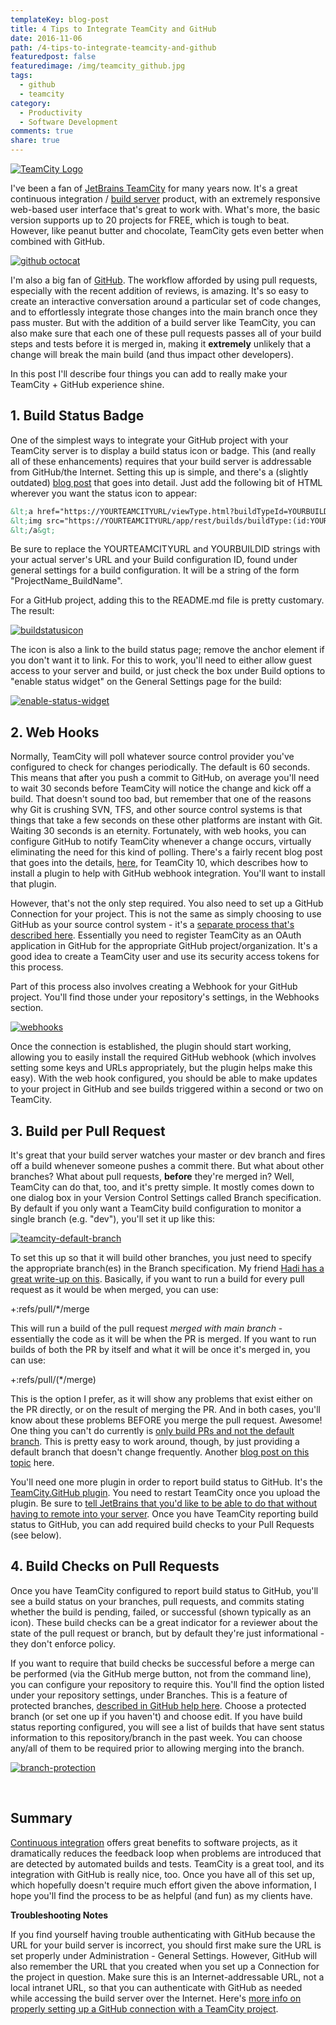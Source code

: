 ```yaml
---
templateKey: blog-post
title: 4 Tips to Integrate TeamCity and GitHub
date: 2016-11-06
path: /4-tips-to-integrate-teamcity-and-github
featuredpost: false
featuredimage: /img/teamcity_github.jpg
tags:
  - github
  - teamcity
category:
  - Productivity
  - Software Development
comments: true
share: true
---
```


[![TeamCity Logo](/img/tc-logo_400x400-150x150.png)](/img/tc-logo_400x400-150x150.png)

I've been a fan of [JetBrains TeamCity](https://www.jetbrains.com/teamcity/) for many years now. It's a great continuous integration / [build server](https://deviq.com/build-server/) product, with an extremely responsive web-based user interface that's great to work with. What's more, the basic version supports up to 20 projects for FREE, which is tough to beat. However, like peanut butter and chocolate, TeamCity gets even better when combined with GitHub.

[![github octocat](/img/Octocat-150x150.png)](/img/Octocat-150x150.png)

I'm also a big fan of [GitHub](https://github.com/). The workflow afforded by using pull requests, especially with the recent addition of reviews, is amazing. It's so easy to create an interactive conversation around a particular set of code changes, and to effortlessly integrate those changes into the main branch once they pass muster. But with the addition of a build server like TeamCity, you can also make sure that each one of these pull requests passes all of your build steps and tests before it is merged in, making it **extremely** unlikely that a change will break the main build (and thus impact other developers).

In this post I'll describe four things you can add to really make your TeamCity + GitHub experience shine.

## 1\. Build Status Badge

One of the simplest ways to integrate your GitHub project with your TeamCity server is to display a build status icon or badge. This (and really all of these enhancements) requires that your build server is addressable from GitHub/the Internet. Setting this up is simple, and there's a (slightly outdated) [blog post](https://blog.jetbrains.com/teamcity/2012/07/teamcity-build-status-icon/) that goes into detail. Just add the following bit of HTML wherever you want the status icon to appear:

```html
&lt;a href="https://YOURTEAMCITYURL/viewType.html?buildTypeId=YOURBUILDID&guest=1"&gt;
&lt;img src="https://YOURTEAMCITYURL/app/rest/builds/buildType:(id:YOURBUILDID)/statusIcon"/&gt;
&lt;/a&gt;
```

Be sure to replace the YOURTEAMCITYURL and YOURBUILDID strings with your actual server's URL and your Build configuration ID, found under general settings for a build configuration. It will be a string of the form "ProjectName\_BuildName".

For a GitHub project, adding this to the README.md file is pretty customary. The result:

[![buildstatusicon](/img/BuildStatusIcon.jpg)](/img/BuildStatusIcon.jpg)

The icon is also a link to the build status page; remove the anchor element if you don't want it to link. For this to work, you'll need to either allow guest access to your server and build, or just check the box under Build options to "enable status widget" on the General Settings page for the build:

[![enable-status-widget](/img/enable-status-widget.jpg)](/img/enable-status-widget.jpg)

## 2\. Web Hooks

Normally, TeamCity will poll whatever source control provider you've configured to check for changes periodically. The default is 60 seconds. This means that after you push a commit to GitHub, on average you'll need to wait 30 seconds before TeamCity will notice the change and kick off a build. That doesn't sound too bad, but remember that one of the reasons why Git is crushing SVN, TFS, and other source control systems is that things that take a few seconds on these other platforms are instant with Git. Waiting 30 seconds is an eternity. Fortunately, with web hooks, you can configure GitHub to notify TeamCity whenever a change occurs, virtually eliminating the need for this kind of polling. There's a fairly recent blog post that goes into the details, [here](https://blog.jetbrains.com/teamcity/2016/09/installing-github-webhooks-from-teamcity/), for TeamCity 10, which describes how to install a plugin to help with GitHub webhook integration. You'll want to install that plugin.

However, that's not the only step required. You also need to set up a GitHub Connection for your project. This is not the same as simply choosing to use GitHub as your source control system - it's a [separate process that's described here](https://confluence.jetbrains.com/display/TCD10/Integrating+TeamCity+with+VCS+Hosting+Services). Essentially you need to register TeamCity as an OAuth application in GitHub for the appropriate GitHub project/organization. It's a good idea to create a TeamCity user and use its security access tokens for this process.

Part of this process also involves creating a Webhook for your GitHub project. You'll find those under your repository's settings, in the Webhooks section.

[![webhooks](/img/webhooks.png)](/img/webhooks.png)

Once the connection is established, the plugin should start working, allowing you to easily install the required GitHub webhook (which involves setting some keys and URLs appropriately, but the plugin helps make this easy). With the web hook configured, you should be able to make updates to your project in GitHub and see builds triggered within a second or two on TeamCity.

## 3\. Build per Pull Request

It's great that your build server watches your master or dev branch and fires off a build whenever someone pushes a commit there. But what about other branches? What about pull requests, **before** they're merged in? Well, TeamCity can do that, too, and it's pretty simple. It mostly comes down to one dialog box in your Version Control Settings called Branch specification. By default if you only want a TeamCity build configuration to monitor a single branch (e.g. "dev"), you'll set it up like this:

[![teamcity-default-branch](/img/teamcity-default-branch.jpg)](/img/teamcity-default-branch.jpg)

To set this up so that it will build other branches, you just need to specify the appropriate branch(es) in the Branch specification. My friend [Hadi has a great write-up on this](https://blog.jetbrains.com/teamcity/2013/02/automatically-building-pull-requests-from-github-with-teamcity/). Basically, if you want to run a build for every pull request as it would be when merged, you can use:

+:refs/pull/\*/merge

This will run a build of the pull request _merged with main branch_ - essentially the code as it will be when the PR is merged. If you want to run builds of both the PR by itself and what it will be once it's merged in, you can use:

+:refs/pull/(\*/merge)

This is the option I prefer, as it will show any problems that exist either on the PR directly, or on the result of merging the PR. And in both cases, you'll know about these problems BEFORE you merge the pull request. Awesome! One thing you can't do currently is [only build PRs and not the default branch](https://teamcity-support.jetbrains.com/hc/en-us/community/posts/206835615-Implementing-GitFlow-within-TeamCity?page=1#community_comment_206853119). This is pretty easy to work around, though, by just providing a default branch that doesn't change frequently. Another [blog post on this topic](https://blog.petegoo.com/2015/03/14/teamcity-github/) here.

You'll need one more plugin in order to report build status to GitHub. It's the [TeamCity.GitHub plugin](https://github.com/jonnyzzz/TeamCity.GitHub). You need to restart TeamCity once you upload the plugin. Be sure to [tell JetBrains that you'd like to be able to do that without having to remote into your server](https://youtrack.jetbrains.com/oauth?state=%2Fissue%2FTW-34946). Once you have TeamCity reporting build status to GitHub, you can add required build checks to your Pull Requests (see below).

## 4\. Build Checks on Pull Requests

Once you have TeamCity configured to report build status to GitHub, you'll see a build status on your branches, pull requests, and commits stating whether the build is pending, failed, or successful (shown typically as an icon). These build checks can be a great indicator for a reviewer about the state of the pull request or branch, but by default they're just informational - they don't enforce policy.

If you want to require that build checks be successful before a merge can be performed (via the GitHub merge button, not from the command line), you can configure your repository to require this. You'll find the option listed under your repository settings, under Branches. This is a feature of protected branches, [described in GitHub help here](https://help.github.com/articles/enabling-required-status-checks/). Choose a protected branch (or set one up if you haven't) and choose edit. If you have build status reporting configured, you will see a list of builds that have sent status information to this repository/branch in the past week. You can choose any/all of them to be required prior to allowing merging into the branch.

[![branch-protection](/img/branch-protection-300x295.png)](/img/branch-protection.png)

 

## Summary

[Continuous integration](https://deviq.com/continuous-integration/) offers great benefits to software projects, as it dramatically reduces the feedback loop when problems are introduced that are detected by automated builds and tests. TeamCity is a great tool, and its integration with GitHub is really nice, too. Once you have all of this set up, which hopefully doesn't require much effort given the above information, I hope you'll find the process to be as helpful (and fun) as my clients have.

**Troubleshooting Notes**

If you find yourself having trouble authenticating with GitHub because the URL for your build server is incorrect, you should first make sure the URL is set properly under Administration - General Settings. However, GitHub will also remember the URL that you created when you set up a Connection for the project in question. Make sure this is an Internet-addressable URL, not a local intranet URL, so that you can authenticate with GitHub as needed while accessing the build server over the Internet. Here's [more info on properly setting up a GitHub connection with a TeamCity project](https://confluence.jetbrains.com/display/TCD10/Integrating+TeamCity+with+VCS+Hosting+Services).
